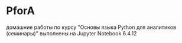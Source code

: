 # PforA
домашние работы по курсу "Основы языка Python для аналитиков (семинары)"
выполнены на Jupyter Notebook 6.4.12
